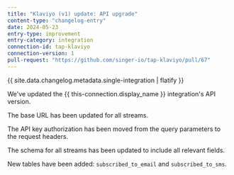 ```yaml
---
title: "Klaviyo (v1) update: API upgrade"
content-type: "changelog-entry"
date: 2024-05-23
entry-type: improvement
entry-category: integration
connection-id: tap-klaviyo
connection-version: 1
pull-request: "https://github.com/singer-io/tap-klaviyo/pull/67"
---
```

{{ site.data.changelog.metadata.single-integration | flatify }}

We've updated the {{ this-connection.display_name }} integration's API version.

The base URL has been updated for all streams.

The API key authorization has been moved from the query parameters to the request headers.

The schema for all streams has been updated to include all relevant fields.

New tables have been added: `subscribed_to_email` and `subscribed_to_sms`.